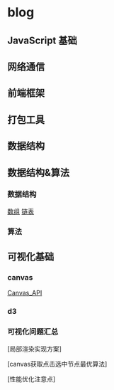 # blog
## JavaScript 基础
## 网络通信
## 前端框架
## 打包工具

## 数据结构
## 数据结构&算法
### 数据结构
[数组](https://github.com/Capactity/blog/blob/master/data-structure/数组.md)
[链表](https://github.com/Capactity/blog/blob/master/data-structure/链表.md)

### 算法

## 可视化基础
### canvas
[Canvas_API](https://github.com/Capactity/blog/blob/master/Canvas_API.md)
### d3
### 可视化问题汇总
[局部渲染实现方案]

[canvas获取点击选中节点最优算法]

[性能优化注意点]
